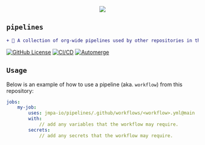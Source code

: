 <!-- markdownlint-disable MD041 MD010 -->
<p align="center">
    <img src="docs/logo.png">
</p>

## `pipelines`

```diff
+ 🌱 A collection of org-wide pipelines used by other repositories in this org.
```

<a href="LICENSE" target="_blank"><img src="https://img.shields.io/github/license/jmpa-io/pipelines.svg" alt="GitHub License"></a>
[![CI/CD](https://github.com/jmpa-io/pipelines/actions/workflows/.github/workflows/cicd.yml/badge.svg)](https://github.com/jmpa-io/pipelines/actions/workflows/.github/workflows/cicd.yml)
[![Automerge](https://github.com/jmpa-io/pipelines/actions/workflows/.github/workflows/dependabot-automerge.yml/badge.svg)](https://github.com/jmpa-io/pipelines/actions/workflows/.github/workflows/dependabot-automerge.yml)

## `Usage`

Below is an example of how to use a pipeline (aka. `workflow`) from this repository:

```yaml
jobs:
    my-job:
        uses: jmpa-io/pipelines/.github/workflows/<workflow>.yml@main
        with:
            // add any variables that the workflow may require.
        secrets:
            // add any secrets that the workflow may require.
```
